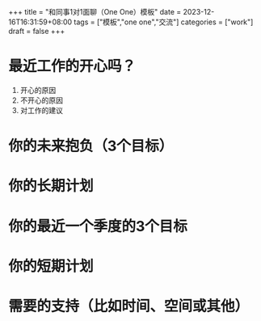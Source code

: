 +++
title = "和同事1对1面聊（One One）模板"
date = 2023-12-16T16:31:59+08:00
tags = ["模板","one one","交流"]
categories = ["work"]
draft = false
+++

# 最近工作的开心吗？

1. 开心的原因
2. 不开心的原因
3. 对工作的建议

# 你的未来抱负（3个目标）

# 你的长期计划

# 你的最近一个季度的3个目标

# 你的短期计划

# 需要的支持（比如时间、空间或其他）